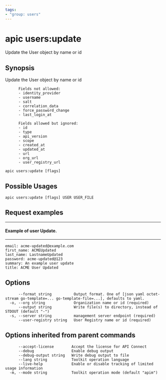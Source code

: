 ```yaml
---
tags:
- "group: users"
---
```

# apic users:update

Update the User object by name or id

## Synopsis

Update the User object by name or id
          
          Fields not allowed:
          - identity_provider
          - username
          - salt
          - correlation_data
          - force_password_change
          - last_login_at
          
          Fields allowed but ignored:
          - id
          - type
          - api_version
          - scope
          - created_at
          - updated_at
          - url
          - org_url
          - user_registry_url

```
apic users:update [flags]
```

## Possible Usages

```
apic users:update [flags] USER USER_FILE
```

## Request examples

----------------------------
#### Example of user Update.
----------------------------

```
email: acme-updated@example.com
first_name: ACMEUpdated
last_name: LastnameUpdated
password: acme-updated@123
summary: An example user update
title: ACME User Updated
```

## Options

```
      --format string          Output format. One of [json yaml octet-stream go-template=... go-template-file=...], defaults to yaml.
  -o, --org string             Organization name or id (required)
      --output string          Write file(s) to directory, instead of STDOUT (default "-")
  -s, --server string          management server endpoint (required)
      --user-registry string   User Registry name or id (required)
```

## Options inherited from parent commands

```
      --accept-license        Accept the license for API Connect
      --debug                 Enable debug output
      --debug-output string   Write debug output to file
      --lang string           Toolkit operation language
      --live-help             Enable or disable tracking of limited usage information
  -m, --mode string           Toolkit operation mode (default "apim")
```
